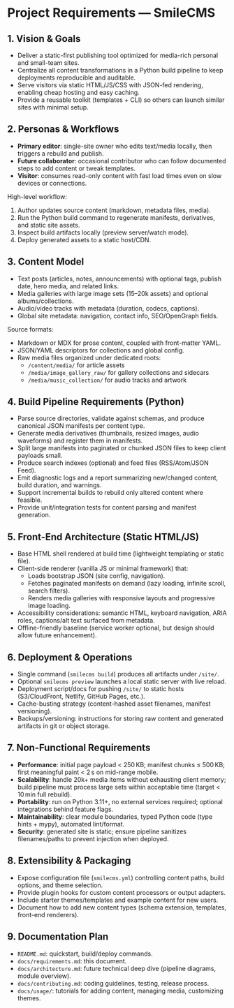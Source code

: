 # Project Requirements — SmileCMS

## 1. Vision & Goals

- Deliver a static-first publishing tool optimized for media-rich personal and small-team sites.
- Centralize all content transformations in a Python build pipeline to keep deployments reproducible and auditable.
- Serve visitors via static HTML/JS/CSS with JSON-fed rendering, enabling cheap hosting and easy caching.
- Provide a reusable toolkit (templates + CLI) so others can launch similar sites with minimal setup.

## 2. Personas & Workflows

- **Primary editor**: single-site owner who edits text/media locally, then triggers a rebuild and publish.
- **Future collaborator**: occasional contributor who can follow documented steps to add content or tweak templates.
- **Visitor**: consumes read-only content with fast load times even on slow devices or connections.

High-level workflow:

1. Author updates source content (markdown, metadata files, media).
2. Run the Python build command to regenerate manifests, derivatives, and static site assets.
3. Inspect build artifacts locally (preview server/watch mode).
4. Deploy generated assets to a static host/CDN.

## 3. Content Model

- Text posts (articles, notes, announcements) with optional tags, publish date, hero media, and related links.
- Media galleries with large image sets (15–20k assets) and optional albums/collections.
- Audio/video tracks with metadata (duration, codecs, captions).
- Global site metadata: navigation, contact info, SEO/OpenGraph fields.

Source formats:

- Markdown or MDX for prose content, coupled with front-matter YAML.
- JSON/YAML descriptors for collections and global config.
- Raw media files organized under dedicated roots:
  - `/content/media/` for article assets
  - `/media/image_gallery_raw/` for gallery collections and sidecars
  - `/media/music_collection/` for audio tracks and artwork

## 4. Build Pipeline Requirements (Python)

- Parse source directories, validate against schemas, and produce canonical JSON manifests per content type.
- Generate media derivatives (thumbnails, resized images, audio waveforms) and register them in manifests.
- Split large manifests into paginated or chunked JSON files to keep client payloads small.
- Produce search indexes (optional) and feed files (RSS/Atom/JSON Feed).
- Emit diagnostic logs and a report summarizing new/changed content, build duration, and warnings.
- Support incremental builds to rebuild only altered content where feasible.
- Provide unit/integration tests for content parsing and manifest generation.

## 5. Front-End Architecture (Static HTML/JS)

- Base HTML shell rendered at build time (lightweight templating or static file).
- Client-side renderer (vanilla JS or minimal framework) that:
  - Loads bootstrap JSON (site config, navigation).
  - Fetches paginated manifests on demand (lazy loading, infinite scroll, search filters).
  - Renders media galleries with responsive layouts and progressive image loading.
- Accessibility considerations: semantic HTML, keyboard navigation, ARIA roles, captions/alt text surfaced from metadata.
- Offline-friendly baseline (service worker optional, but design should allow future enhancement).

## 6. Deployment & Operations

- Single command (`smilecms build`) produces all artifacts under `/site/`.
- Optional `smilecms preview` launches a local static server with live reload.
- Deployment script/docs for pushing `/site/` to static hosts (S3/CloudFront, Netlify, GitHub Pages, etc.).
- Cache-busting strategy (content-hashed asset filenames, manifest versioning).
- Backups/versioning: instructions for storing raw content and generated artifacts in git or object storage.

## 7. Non-Functional Requirements

- **Performance**: initial page payload < 250 KB; manifest chunks ≤ 500 KB; first meaningful paint < 2 s on mid-range mobile.
- **Scalability**: handle 20k+ media items without exhausting client memory; build pipeline must process large sets within acceptable time (target < 10 min full rebuild).
- **Portability**: run on Python 3.11+, no external services required; optional integrations behind feature flags.
- **Maintainability**: clear module boundaries, typed Python code (type hints + mypy), automated lint/format.
- **Security**: generated site is static; ensure pipeline sanitizes filenames/paths to prevent injection when deployed.

## 8. Extensibility & Packaging

- Expose configuration file (`smilecms.yml`) controlling content paths, build options, and theme selection.
- Provide plugin hooks for custom content processors or output adapters.
- Include starter themes/templates and example content for new users.
- Document how to add new content types (schema extension, templates, front-end renderers).

## 9. Documentation Plan

- `README.md`: quickstart, build/deploy commands.
- `docs/requirements.md`: this document.
- `docs/architecture.md`: future technical deep dive (pipeline diagrams, module overview).
- `docs/contributing.md`: coding guidelines, testing, release process.
- `docs/usage/`: tutorials for adding content, managing media, customizing themes.
